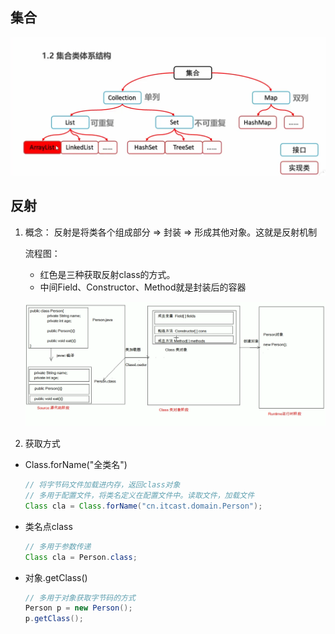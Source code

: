 ## 集合

![image-20211215102336870](./image-20211215102336870.png)

## 反射

1. 概念： 反射是将类各个组成部分 => 封装 => 形成其他对象。这就是反射机制

   流程图： 

   - 红色是三种获取反射class的方式。
   - 中间Field、Constructor、Method就是封装后的容器

   ![image-20211215135726257](./image-20211215135726257.png)

2. 获取方式

- Class.forName("全类名")

  ```java
  // 将字节码文件加载进内存，返回class对象
  // 多用于配置文件，将类名定义在配置文件中。读取文件，加载文件
  Class cla = Class.forName("cn.itcast.domain.Person");
  ```

- 类名点class

  ```java
  // 多用于参数传递
  Class cla = Person.class;
  ```

- 对象.getClass()

  ```java
  // 多用于对象获取字节码的方式
  Person p = new Person();
  p.getClass();
  ```

  

